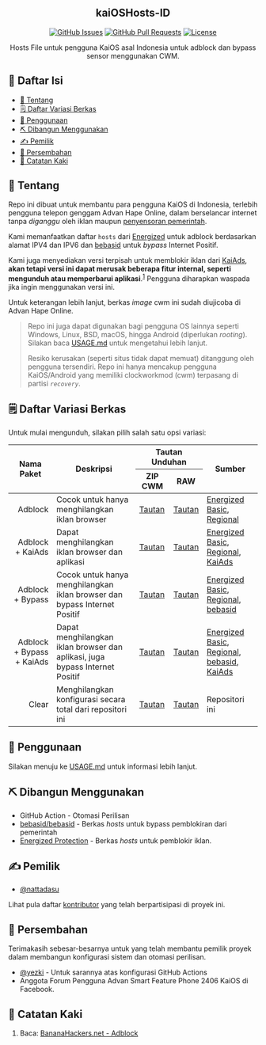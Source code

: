 <!-- markdownlint-disable MD033 MD041 MD047 MD040 -->
<h2 align="center">kaiOSHosts-ID</h2>

<div align="center">

[![GitHub Issues](https://img.shields.io/github/issues/nattadasu/kaiOSHosts-ID.svg)](https://github.com/nattadasu/kaiOSHosts-ID/issues)
[![GitHub Pull Requests](https://img.shields.io/github/issues-pr/nattadasu/kaiOSHosts-ID.svg)](https://github.com/nattadasu/kaiOSHosts-ID/pulls)
[![License](https://img.shields.io/badge/license-MIT-blue.svg)](/LICENSE)

</div>

<p align="center">
    Hosts File untuk pengguna KaiOS asal Indonesia untuk adblock dan bypass sensor menggunakan CWM.
    <br>
</p>

## 📝 Daftar Isi

- [🧐 Tentang](#about)
- [🗒 Daftar Variasi Berkas](#lists)
- [🎈 Penggunaan](#usage)
- [⛏️ Dibangun Menggunakan](#built_using)
- [✍️ Pemilik](#authors)
- [🎉 Persembahan](#acknowledgement)
- [👣 Catatan Kaki](#footnotes)

## 🧐 Tentang <a id= "about"></a>

Repo ini dibuat untuk membantu para pengguna KaiOS di Indonesia, terlebih pengguna telepon genggam
Advan Hape Online, dalam berselancar internet tanpa *diganggu* oleh iklan maupun
[penyensoran pemerintah](https://www.jetorbit.com/blog/apa-itu-internet-positif-apakah-diperlukan/).

Kami memanfaatkan daftar `hosts` dari [Energized][energized] untuk adblock berdasarkan alamat IPV4
dan IPV6 dan [bebasid][bebasid] untuk *bypass* Internet Positif.

Kami juga menyediakan versi terpisah untuk memblokir iklan dari [KaiAds][kaiads], **akan tetapi
versi ini dapat merusak beberapa fitur internal, seperti mengunduh atau memperbarui
aplikasi**.<sup><a href="#fn1">1</a></sup> Pengguna diharapkan waspada jika ingin menggunakan
versi ini.

Untuk keterangan lebih lanjut, berkas *image* cwm ini sudah diujicoba di Advan Hape Online.

> Repo ini juga dapat digunakan bagi pengguna OS lainnya seperti Windows, Linux, BSD, macOS, hingga
> Android (diperlukan *rooting*). Silakan baca [USAGE.md](USAGE.md) untuk mengetahui lebih lanjut.
>
> Resiko kerusakan (seperti situs tidak dapat memuat) ditanggung oleh pengguna tersendiri. Repo ini
> hanya mencakup pengguna KaiOS/Android yang memiliki clockworkmod (cwm) terpasang di partisi
> *`recovery`*.

## 🗒 Daftar Variasi Berkas <a id = "lists"></a>

Untuk mulai mengunduh, silakan pilih salah satu opsi variasi:

<table>
<thead>
  <tr>
    <th style="font-weight:bold;text-align:center;vertical-align:center;" rowspan="2">Nama Paket</th>
    <th style="font-weight:bold;text-align:center;vertical-align:center;" rowspan="2">Deskripsi</th>
    <th style="font-weight:bold;text-align:center;vertical-align:center;" colspan="2">Tautan Unduhan</th>
    <th style="font-weight:bold;text-align:center;vertical-align:center;" rowspan="2">Sumber</th>
  </tr>
  <tr>
    <th style="text-align:center;vertical-align:center;">ZIP CWM</th>
    <th style="text-align:center;vertical-align:center;">RAW</th>
  </tr>
</thead>
<tbody>
  <tr>
    <td style="text-align:right;vertical-align:center;">Adblock</td>
    <td>Cocok untuk hanya menghilangkan iklan browser</td>
    <td><a href="https://github.com/nattadasu/kaiOSHosts-ID/releases/latest/download/adblock.zip">Tautan</a></td>
    <td><a href="https://raw.githubusercontent.com/nattadasu/kaiOSHosts-ID/master/release/raw/adblock/hosts">Tautan</a></td>
    <td>
      <a href="https://github.com/EnergizedProtection/block">Energized Basic</a>,
      <a href="https://github.com/EnergizedProtection/block">Regional</a>
    </td>
  </tr>
  <tr>
    <td style="text-align:right;vertical-align:center;">Adblock + KaiAds</td>
    <td>Dapat menghilangkan iklan browser dan aplikasi</td>
    <td><a href="https://github.com/nattadasu/kaiOSHosts-ID/releases/latest/download/adblock-kaios.zip">Tautan</a></td>
    <td><a href="https://raw.githubusercontent.com/nattadasu/kaiOSHosts-ID/master/release/raw/adblock-kaios/hosts">Tautan</a></td>
    <td>
      <a href="https://github.com/EnergizedProtection/block">Energized Basic</a>,
      <a href="https://github.com/EnergizedProtection/block">Regional</a>,
      <a href="https://ivan-hc.github.io/bananahackers/ADBlock.html">KaiAds</a>
    </td>
  </tr>
  <tr>
    <td style="text-align:right;vertical-align:center;">Adblock + Bypass</td>
    <td>Cocok untuk hanya menghilangkan iklan browser dan bypass Internet Positif</td>
    <td><a href="https://github.com/nattadasu/kaiOSHosts-ID/releases/latest/download/adblock-bypass.zip">Tautan</a></td>
    <td><a href="https://raw.githubusercontent.com/nattadasu/kaiOSHosts-ID/master/release/raw/adblock-bypass/hosts">Tautan</a></td>
    <td>
      <a href="https://github.com/EnergizedProtection/block">Energized Basic</a>,
      <a href="https://github.com/EnergizedProtection/block">Regional</a>,
      <a href="https://github.com/bebasid/bebasid">bebasid</a>
    </td>
  </tr>
  <tr>
    <td style="text-align:right;vertical-align:center;">Adblock + Bypass + KaiAds</td>
    <td>Dapat menghilangkan iklan browser dan aplikasi, juga bypass Internet Positif</td>
    <td><a href="https://github.com/nattadasu/kaiOSHosts-ID/releases/latest/download/adblock-bypass-kaios.zip">Tautan</a></td>
    <td><a href="https://raw.githubusercontent.com/nattadasu/kaiOSHosts-ID/master/release/raw/adblock-bypass-kaios/hosts">Tautan</a></td>
    <td>
      <a href="https://github.com/EnergizedProtection/block">Energized Basic</a>,
      <a href="https://github.com/EnergizedProtection/block">Regional</a>,
      <a href="https://github.com/bebasid/bebasid">bebasid</a>,
      <a href="https://ivan-hc.github.io/bananahackers/ADBlock.html">KaiAds</a>
    </td>
  </tr>
  <tr>
    <td style="text-align:right;vertical-align:center;">Clear</td>
    <td>Menghilangkan konfigurasi secara total dari repositori ini</td>
    <td><a href="https://github.com/nattadasu/kaiOSHosts-ID/releases/latest/download/clear.zip">Tautan</a></td>
    <td><a href="https://raw.githubusercontent.com/nattadasu/kaiOSHosts-ID/master/release/raw/clear/hosts">Tautan</a></td>
    <td>Repositori ini</td>
  </tr>
</tbody>
</table>

## 🎈 Penggunaan <a id="usage"></a>

Silakan menuju ke [USAGE.md](USAGE.md) untuk informasi lebih lanjut.

## ⛏️ Dibangun Menggunakan <a id= "built_using"></a>

- GitHub Action - Otomasi Perilisan
- [bebasid/bebasid][bebasid] - Berkas *hosts* untuk bypass pemblokiran dari pemerintah
- [Energized Protection][energized] - Berkas *hosts* untuk pemblokir iklan.

## ✍️ Pemilik <a id= "authors"></a>

- [@nattadasu](https://github.com/nattadasu)

Lihat pula daftar [kontributor](https://github.com/nattadasu/kaiOSHosts-ID/contributors) yang telah
berpartisipasi di proyek ini.

## 🎉 Persembahan <a id= "acknowledgement"></a>

Terimakasih sebesar-besarnya untuk yang telah membantu pemilik proyek dalam membangun konfigurasi
sistem dan otomasi perilisan.

- [@yezki](https://github.com/yezki) - Untuk sarannya atas konfigurasi GitHub Actions <!-- yang bikin pusing super -->
- Anggota Forum Pengguna Advan Smart Feature Phone 2406 KaiOS di Facebook.

## 👣 Catatan Kaki <a id="footnotes"></a>

1. <a id= "fn1"></a> Baca: [BananaHackers.net - Adblock][kaiads]

<!--Links-->
[energized]: https://github.com/EnergizedProtection/block
[kaiads]: https://ivan-hc.github.io/bananahackers/ADBlock.html
[bebasid]: https://github.com/bebasid/bebasid